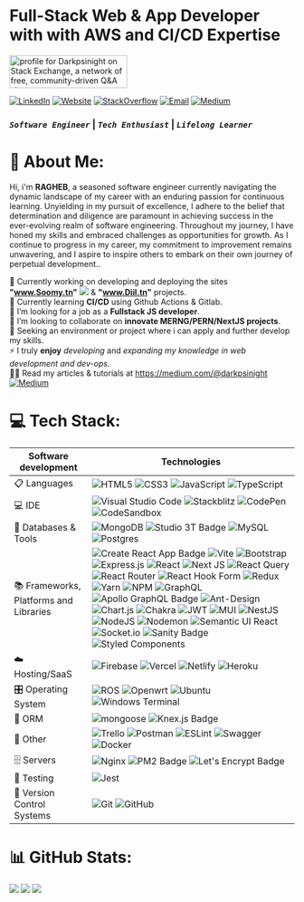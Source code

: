 # Full-Stack Web & App Developer with with AWS and CI/CD Expertise

<a href="https://stackexchange.com/users/26594838"><img src="https://stackexchange.com/users/flair/26594838.png" width="208" height="58" alt="profile for Darkpsinight on Stack Exchange, a network of free, community-driven Q&amp;A sites" title="profile for Darkpsinight on Stack Exchange, a network of free, community-driven Q&amp;A sites"></a>

<a href="https://www.linkedin.com/in/ragheb-barhoumi-90291223a" target="_blank">![LinkedIn](https://img.shields.io/badge/LinkedIn-0077B5?style=for-the-badge&logo=linkedin&logoColor=white)</a>
<a href="https://ragheb-portfolio.netlify.app/" target="_blank">![Website](https://img.shields.io/badge/website-000000?style=for-the-badge&logo=About.me&logoColor=white)</a>
<a href="https://stackoverflow.com/users/20217382/darkpsinight" target="_blank">![StackOverflow](https://img.shields.io/badge/stack%20overflow-FE7A16?logo=stack-overflow&logoColor=white&style=for-the-badge)</a>
<a href="mailto:barhoumi.ragheb@gmail.com" target="_blank">![Email](https://img.shields.io/badge/Gmail-D14836?style=for-the-badge&logo=gmail&logoColor=white)</a>
<a href="https://medium.com/@darkpsinight" target="_blank">![Medium](https://img.shields.io/badge/Medium-000000.svg?style=for-the-badge&logo=Medium&logoColor=white)</a>


### _`Software Engineer`_ | _`Tech Enthusiast`_ | _`Lifelong Learner`_

# 💫 About Me:

Hi, i'm **RAGHEB**, a seasoned software engineer currently navigating the dynamic landscape of my career with an enduring passion for continuous learning. Unyielding in my pursuit of excellence, I adhere to the belief that determination and diligence are paramount in achieving success in the ever-evolving realm of software engineering. Throughout my journey, I have honed my skills and embraced challenges as opportunities for growth. As I continue to progress in my career, my commitment to improvement remains unwavering, and I aspire to inspire others to embark on their own journey of perpetual development..


🔭 Currently working on developing and deploying the sites **"www.Soomy.tn"** ![](https://www.soomy.tn) & **"www.Diil.tn"** projects.<br>🌱 Currently learning **CI/CD** using Github Actions & Gitlab.<br>🤝 I’m looking for a job as a **Fullstack JS developer**.<br>👯 I’m looking to collaborate on **innovate MERNG/PERN/NextJS projects**.<br>💼 Seeking an environment or project where i can apply and further develop my skills. <br>⚡ I truly **enjoy** *developing* and *expanding my knowledge in web development and dev-ops*. <br> 👨‍💻 Read my articles & tutorials at https://medium.com/@darkpsinight <a href="https://medium.com/@darkpsinight" target="_blank">![Medium](https://img.shields.io/badge/Medium-000000.svg?style=for-the-badge&logo=Medium&logoColor=white)</a> 


# 💻 Tech Stack:

| Software development | Technologies |
| --- | --- |
| 📋 Languages | ![HTML5](https://img.shields.io/badge/html5-%23E34F26.svg?style=for-the-badge&logo=html5&logoColor=white) ![CSS3](https://img.shields.io/badge/css3-%231572B6.svg?style=for-the-badge&logo=css3&logoColor=white) ![JavaScript](https://img.shields.io/badge/javascript-%23323330.svg?style=for-the-badge&logo=javascript&logoColor=%23F7DF1E) ![TypeScript](https://img.shields.io/badge/typescript-%23007ACC.svg?style=for-the-badge&logo=typescript&logoColor=white) |
| 💻 IDE | ![Visual Studio Code](https://img.shields.io/badge/Visual%20Studio%20Code-0078d7.svg?style=for-the-badge&logo=visual-studio-code&logoColor=white) ![Stackblitz](https://img.shields.io/badge/Stackblitz-fff?style=for-the-badge&logo=Stackblitz&logoColor=1389FD) ![CodePen](https://img.shields.io/badge/CodePen-white?style=for-the-badge&logo=codepen&logoColor=black) ![CodeSandbox](https://img.shields.io/badge/Codesandbox-040404?style=for-the-badge&logo=codesandbox&logoColor=DBDBDB) |
| 💾 Databases & Tools | ![MongoDB](https://img.shields.io/badge/MongoDB-%234ea94b.svg?style=for-the-badge&logo=mongodb&logoColor=white) ![Studio 3T Badge](https://img.shields.io/badge/Studio%203T-17AF66?logo=studio3t&logoColor=fff&style=for-the-badge) ![MySQL](https://img.shields.io/badge/mysql-%2300000f.svg?style=for-the-badge&logo=mysql&logoColor=white) ![Postgres](https://img.shields.io/badge/postgres-%23316192.svg?style=for-the-badge&logo=postgresql&logoColor=white) |
| 📚 Frameworks, Platforms and Libraries | ![Create React App Badge](https://img.shields.io/badge/Create%20React%20App-09D3AC?logo=createreactapp&logoColor=fff&style=for-the-badge) ![Vite](https://img.shields.io/badge/vite-%23646CFF.svg?style=for-the-badge&logo=vite&logoColor=white) ![Bootstrap](https://img.shields.io/badge/bootstrap-%238511FA.svg?style=for-the-badge&logo=bootstrap&logoColor=white) ![Express.js](https://img.shields.io/badge/express.js-%23404d59.svg?style=for-the-badge&logo=express&logoColor=%2361DAFB) ![React](https://img.shields.io/badge/react-%2320232a.svg?style=for-the-badge&logo=react&logoColor=%2361DAFB) ![Next JS](https://img.shields.io/badge/Next-black?style=for-the-badge&logo=next.js&logoColor=white) ![React Query](https://img.shields.io/badge/-React%20Query-FF4154?style=for-the-badge&logo=react%20query&logoColor=white) ![React Router](https://img.shields.io/badge/React_Router-CA4245?style=for-the-badge&logo=react-router&logoColor=white) ![React Hook Form](https://img.shields.io/badge/React%20Hook%20Form-%23EC5990.svg?style=for-the-badge&logo=reacthookform&logoColor=white) ![Redux](https://img.shields.io/badge/redux-%23593d88.svg?style=for-the-badge&logo=redux&logoColor=white) ![Yarn](https://img.shields.io/badge/yarn-%232C8EBB.svg?style=for-the-badge&logo=yarn&logoColor=white) ![NPM](https://img.shields.io/badge/NPM-%23CB3837.svg?style=for-the-badge&logo=npm&logoColor=white)  ![GraphQL](https://img.shields.io/badge/-GraphQL-E10098?style=for-the-badge&logo=graphql&logoColor=white) ![Apollo GraphQL Badge](https://img.shields.io/badge/Apollo%20GraphQL-311C87?logo=apollographql&logoColor=fff&style=for-the-badge) ![Ant-Design](https://img.shields.io/badge/-AntDesign-%230170FE?style=for-the-badge&logo=ant-design&logoColor=white) ![Chart.js](https://img.shields.io/badge/chart.js-F5788D.svg?style=for-the-badge&logo=chart.js&logoColor=white) ![Chakra](https://img.shields.io/badge/chakra-%234ED1C5.svg?style=for-the-badge&logo=chakraui&logoColor=white)  ![JWT](https://img.shields.io/badge/JWT-black?style=for-the-badge&logo=JSON%20web%20tokens) ![MUI](https://img.shields.io/badge/MUI-%230081CB.svg?style=for-the-badge&logo=mui&logoColor=white)  ![NestJS](https://img.shields.io/badge/nestjs-%23E0234E.svg?style=for-the-badge&logo=nestjs&logoColor=white) ![NodeJS](https://img.shields.io/badge/node.js-6DA55F?style=for-the-badge&logo=node.js&logoColor=white) ![Nodemon](https://img.shields.io/badge/NODEMON-%23323330.svg?style=for-the-badge&logo=nodemon&logoColor=%BBDEAD) ![Semantic UI React](https://img.shields.io/badge/Semantic%20UI%20React-%2335BDB2.svg?style=for-the-badge&logo=SemanticUIReact&logoColor=white) ![Socket.io](https://img.shields.io/badge/Socket.io-black?style=for-the-badge&logo=socket.io&badgeColor=010101) ![Sanity Badge](https://img.shields.io/badge/Sanity-F03E2F?logo=sanity&logoColor=fff&style=for-the-badge) ![Styled Components](https://img.shields.io/badge/styled--components-DB7093?style=for-the-badge&logo=styled-components&logoColor=white) |
| ☁️ Hosting/SaaS | ![Firebase](https://img.shields.io/badge/Firebase-039BE5?style=for-the-badge&logo=Firebase&logoColor=white) ![Vercel](https://img.shields.io/badge/vercel-%23000000.svg?style=for-the-badge&logo=vercel&logoColor=white) ![Netlify](https://img.shields.io/badge/netlify-%23000000.svg?style=for-the-badge&logo=netlify&logoColor=#00C7B7) ![Heroku](https://img.shields.io/badge/heroku-%23430098.svg?style=for-the-badge&logo=heroku&logoColor=white) |
| 🎛️ Operating System | ![ROS](https://img.shields.io/badge/ros-%230A0FF9.svg?style=for-the-badge&logo=ros&logoColor=white) ![Openwrt](https://img.shields.io/badge/OpenWRT-00B5E2?style=for-the-badge&logo=OpenWrt&logoColor=white) ![Ubuntu](https://img.shields.io/badge/Ubuntu-E95420?style=for-the-badge&logo=ubuntu&logoColor=white) ![Windows Terminal](https://img.shields.io/badge/Windows%20Terminal-%234D4D4D.svg?style=for-the-badge&logo=windows-terminal&logoColor=white) |
| 🎋 ORM | ![mongoose](https://img.shields.io/badge/Mongoose-880000.svg?style=for-the-badge&logo=Mongoose&logoColor=white) ![Knex.js Badge](https://img.shields.io/badge/Knex.js-D26B38?logo=knexdotjs&logoColor=fff&style=for-the-badge) |
| 🥅 Other | ![Trello](https://img.shields.io/badge/Trello-%23026AA7.svg?style=for-the-badge&logo=Trello&logoColor=white) ![Postman](https://img.shields.io/badge/Postman-FF6C37?style=for-the-badge&logo=postman&logoColor=white) ![ESLint](https://img.shields.io/badge/ESLint-4B3263?style=for-the-badge&logo=eslint&logoColor=white) ![Swagger](https://img.shields.io/badge/-Swagger-%23Clojure?style=for-the-badge&logo=swagger&logoColor=white) ![Docker](https://img.shields.io/badge/docker-%230db7ed.svg?style=for-the-badge&logo=docker&logoColor=white)  |
| 🗄️ Servers | ![Nginx](https://img.shields.io/badge/nginx-%23009639.svg?style=for-the-badge&logo=nginx&logoColor=white) ![PM2 Badge](https://img.shields.io/badge/PM2-2B037A?logo=pm2&logoColor=fff&style=for-the-badge) ![Let's Encrypt Badge](https://img.shields.io/badge/Let's%20Encrypt-003A70.svg?style=for-the-badge&logo=Let's-Encrypt&logoColor=white) |
| 🧪 Testing | ![Jest](https://img.shields.io/badge/-jest-%23C21325?style=for-the-badge&logo=jest&logoColor=white) |
| 🤖 Version Control Systems | ![Git](https://img.shields.io/badge/git-%23F05033.svg?style=for-the-badge&logo=git&logoColor=white) ![GitHub](https://img.shields.io/badge/github-%23121011.svg?style=for-the-badge&logo=github&logoColor=white) |

# 📊 GitHub Stats:
![](https://github-readme-stats.vercel.app/api?username=darkpsinight&theme=dark&hide_border=false&include_all_commits=true&count_private=false)
![](https://github-readme-streak-stats.herokuapp.com/?user=darkpsinight&theme=dark&hide_border=false)
![](https://github-readme-stats.vercel.app/api/top-langs/?username=darkpsinight&theme=dark&hide_border=false&include_all_commits=true&count_private=false&layout=compact)

<!-- Created by R.B :) -->
